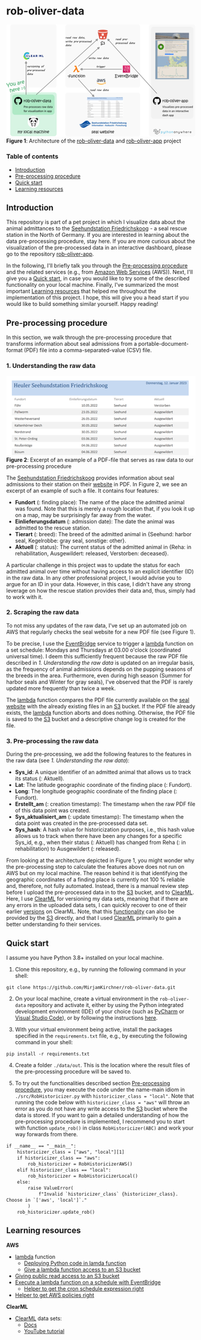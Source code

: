# rob-oliver-data

![project architecture](./data/images/rob-oliver-doc-data.png)
**Figure 1**: Architecture of the [rob-oliver-data](https://github.com/MirjamKirchner/rob-oliver-data) and
[rob-oliver-app](https://github.com/MirjamKirchner/rob-oliver-app) project

### Table of contents
- [Introduction](#introduction)
- [Pre-processing procedure](#pre-processing-procedure)
- [Quick start](#quick-start)
- [Learning resources](#learning-resources)

## Introduction
This repository is part of a pet project in which I visualize data about the animal admittances to the [Seehundstation
Friedrichskoog](https://www.seehundstation-friedrichskoog.de/en/) - a seal rescue station in the North of Germany.
If you are interested in learning about the data pre-processing procedure, stay here. If you are more curious about the
visualization of the pre-processed data in an interactive dashboard, please go to the repository
[rob-oliver-app](https://github.com/MirjamKirchner/rob-oliver-app).

In the following, I'll briefly talk you through the [Pre-processing procedure](#pre-processing-procedure) and the
related services (e.g., from [Amazon Web Services](https://aws.amazon.com/) (AWS)). Next, I'll give you a
[Quick start](#quick-start), in case you would like to try some of the described functionality on your local machine.
Finally, I've summarized the most important [Learning resources](#learning-resources) that helped me throughout the
implementation of this project. I hope, this will give you a head start if you would like to build something similar
yourself. Happy reading!

## Pre-processing procedure
In this section, we walk through the pre-processing procedure that transforms information about seal admissions from a
portable-document-format (PDF) file into a comma-separated-value (CSV) file.

### 1. Understanding the raw data
![raw data](./data/images/raw-data.PNG)
**Figure 2**: Excerpt of an example of a PDF-file that serves as raw data to our pre-processing procedure

The [Seehundstation Friedrichskoog](https://www.seehundstation-friedrichskoog.de/en/) provides
information about seal admissions to their station on their
[website](https://www.seehundstation-friedrichskoog.de/wp-content/heuler/1.6HomepageHeuler.pdf) in PDF. In Figure 2, we
see an excerpt of an example of such a file. It contains four features:

- **Fundort** (: finding place): The name of the place the admitted animal was found. Note that this is merely a rough
location that, if you look it up on a map, may be surprisingly far away from the water.
- **Einlieferungsdatum** (: admission date): The date the animal was admitted to the rescue station.
- **Tierart** (: breed): The breed of the admitted animal in {Seehund: harbor seal, Kegelrobbe: gray seal, sonstige:
other}.
- **Aktuell** (: status): The current status of the admitted animal in {Reha: in rehabilitation, Ausgewildert: released,
Verstorben: deceased}.

A particular challenge in this project was to update the status for each admitted animal over
time without having access to an explicit identifier (ID) in the raw data. In any other professional project, I would
advise you to argue for an ID in your data. However, in this case, I didn't have any strong leverage on how the rescue
station provides their data and, thus, simply had to work with it.

### 2. Scraping the raw data
To not miss any updates of the raw data, I've set up an automated job on AWS that regularly checks the seal website for
a new PDF file (see Figure 1).

To be precise, I use the [EventBridge](https://aws.amazon.com/eventbridge/) service to
trigger a [lambda](https://aws.amazon.com/lambda/) function on a set schedule: Mondays and Thursdays at 03.00 o'clock
(coordinated universal time). I deem this sufficiently frequent because the raw PDF file described in *1. Understanding
the raw data* is updated on an irregular basis, as the frequency of animal admissions depends on the pupping seasons of
the breeds in the area. Furthermore,  even during high season (Summer for harbor seals and Winter for gray seals), I've
observed that the PDF is rarely updated more frequently than twice a week.

The [lambda](https://aws.amazon.com/lambda/) function compares the PDF file currently available on the
[seal website](https://www.seehundstation-friedrichskoog.de/wp-content/heuler/1.6HomepageHeuler.pdf) with the already
existing files in an [S3](https://aws.amazon.com/s3/) bucket. If the PDF file already exists, the
[lambda](https://aws.amazon.com/lambda/) function aborts and does nothing. Otherwise, the PDF file is saved to the
[S3](https://aws.amazon.com/s3/) bucket and a descriptive change log is created for the file.

### 3. Pre-processing the raw data
During the pre-processing, we add the following features to the features in the raw data (see *1. Understanding the raw
data*):
- **Sys_id**: A unique identifier of an admitted animal that allows us to track its  status (: Aktuell).
- **Lat**: The latitude geographic coordinate of the finding place (: Fundort).
- **Long**: The longitude geographic coordinate of the finding place (: Fundort).
- **Erstellt_am** (: creation timestamp): The timestamp when the raw PDF file of this data point was created.
- **Sys_aktualisiert_am** (: update timestamp): The timestamp when the data point was created in the pre-processed
data set.
- **Sys_hash**: A hash value for historicization purposes, i.e., this hash value allows us to track when there have
been any changes for a specific Sys_id, e.g., when their status (: Aktuell) has changed from Reha (: in rehabilitation)
to Ausgewildert (: released).

From looking at the architecture depicted in Figure 1, you might wonder why the pre-processing step to calculate the
features above does not run on AWS but on my local machine. The reason behind it is that identifying the geographic
coordinates of a finding place is currently not 100 % reliable and, therefore, not fully automated. Instead, there is a
manual review step before I upload the pre-processed data in to the [S3](https://aws.amazon.com/s3/) bucket, and to
[ClearML](https://clear.ml/). Here, I use [ClearML](https://clear.ml/) for versioning my data sets, meaning that if
there are any errors in the uploaded data sets, I can quickly recover to one of their earlier
[versions](https://clear.ml/docs/latest/docs/hyperdatasets/dataset/) on ClearML. Note, that this
[functionality](https://docs.aws.amazon.com/AmazonS3/latest/userguide/Versioning.html) can also be provided by the
[S3](https://aws.amazon.com/s3/) directly, and that I used [ClearML](https://clear.ml/) primarily to gain a better
understanding fo their services.

## Quick start
I assume you have Python 3.8+ installed on your local machine.

1. Clone this repository, e.g., by running the following command in your shell:
```
git clone https://github.com/MirjamKirchner/rob-oliver-data.git
```
2. On your local machine, create a virtual environment in the ``rob-oliver-data`` repository and activate it, either by
using the Python integrated development environment (IDE) of your choice (such as
[PyCharm](https://www.jetbrains.com/pycharm/) or [Visual Studio Code](https://code.visualstudio.com/)), or by following
the instructions [here](https://realpython.com/python-virtual-environments-a-primer/).


3. With your virtual environment being active, install the packages specified in the ``requirements.txt`` file,
e.g., by executing the following command in your shell:
```
pip install -r requirements.txt
```

4. Create a folder `./data/out`. This is the location where the result files of the pre-processing procedure will be
saved to.

5. To try out the functionalities described section [Pre-processing procedure](#pre-processing-procedure),
you may execute the code under the name-main idiom in  `./src/RobHistoricizer.py` with `historicizer_class = "local"`.
Note that running the code below with `historicizer_class = "aws"` will throw an error as you do not have any write
access to the [S3](https://aws.amazon.com/s3/) bucket where the data is stored. If you want to gain a detailed
understanding of how the pre-processing procedure is implemented, I recommend you to start with function `update_rob()`
in class `RobHistoricizer(ABC)` and work your way forwards from there.

```
if __name__ == "__main__":
    historicizer_class = ["aws", "local"][1]
    if historicizer_class == "aws":
        rob_historicizer = RobHistoricizerAWS()
    elif historicizer_class == "local":
        rob_historicizer = RobHistoricizerLocal()
    else:
        raise ValueError(
            f"Invalid `historicizer_class` {historicizer_class}. Choose in `['aws', 'local']`."
        )
    rob_historicizer.update_rob()
```



## Learning resources
**AWS**
- [lambda](https://aws.amazon.com/lambda/) function
  - [Deploying Python code in lamda function](https://aws.amazon.com/premiumsupport/knowledge-center/lambda-python-package-compatible/)
  - [Give a lambda function access to an S3 bucket](https://repost.aws/knowledge-center/lambda-execution-role-s3-bucket)
- [Giving public read access to an S3 bucket](https://bobbyhadz.com/blog/aws-s3-allow-public-read-access)
- [Execute a lambda function on a schedule with EventBridge](https://docs.aws.amazon.com/eventbridge/latest/userguide/eb-run-lambda-schedule.html)
  - [Helper to get the cron schedule expression right](https://crontab.guru/#0_3)
- [Helper to get AWS policies right](https://awspolicygen.s3.amazonaws.com/policygen.html)

**ClearML**
- [ClearML](https://clear.ml/) data sets:
  - [Docs](https://clear.ml/docs/latest/docs/references/sdk/dataset)
  - [YouTube tutorial](https://youtu.be/S2pz9jn26uI)